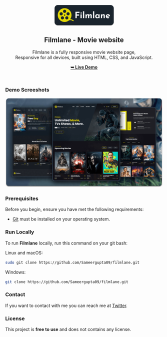 <div align="center">


  <br />
  <br />
  
  <img src="./readme-images/project-logo.png" />

  <h2 align="center">Filmlane - Movie website</h2>

  Filmlane is a fully responsive movie website page, <br />Responsive for all devices, built using HTML, CSS, and JavaScript.

  <a href="https://github.com/Sameergupta09/filmlane"><strong>➥ Live Demo</strong></a>

</div>

<br />

### Demo Screeshots

![Filmlane Desktop Demo](./readme-images/desktop.png "Desktop Demo")

### Prerequisites

Before you begin, ensure you have met the following requirements:

* [Git](https://git-scm.com/downloads "Download Git") must be installed on your operating system.

### Run Locally

To run **Filmlane** locally, run this command on your git bash:

Linux and macOS:

```bash
sudo git clone https://github.com/Sameergupta09/filmlane.git
```

Windows:

```bash
git clone https://github.com/Sameergupta09/filmlane.git
```

### Contact

If you want to contact with me you can reach me at [Twitter](https://x.com/sameer_gupta09).

### License

This project is **free to use** and does not contains any license.

